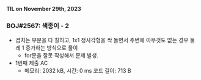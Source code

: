 **TIL on November 29th, 2023**

### BOJ#2567: 색종이 - 2
* 겹치는 부분을 다 칠하고, 1x1 정사각형을 싹 돌면서 주변에 아무것도 없는 경우 둘레 1 증가하는 방식으로 풀이
    - for문을 잘못 작성해서 문제 발생.
* 1번째 제출 AC
    - 메모리: 2032 kB, 시간: 0 ms 코드 길이: 713 B

